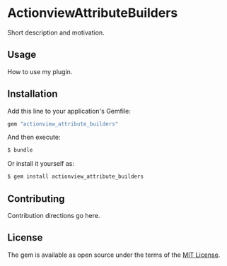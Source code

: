 # ActionviewAttributeBuilders
Short description and motivation.

## Usage
How to use my plugin.

## Installation
Add this line to your application's Gemfile:

```ruby
gem "actionview_attribute_builders"
```

And then execute:
```bash
$ bundle
```

Or install it yourself as:
```bash
$ gem install actionview_attribute_builders
```

## Contributing
Contribution directions go here.

## License
The gem is available as open source under the terms of the [MIT License](https://opensource.org/licenses/MIT).
